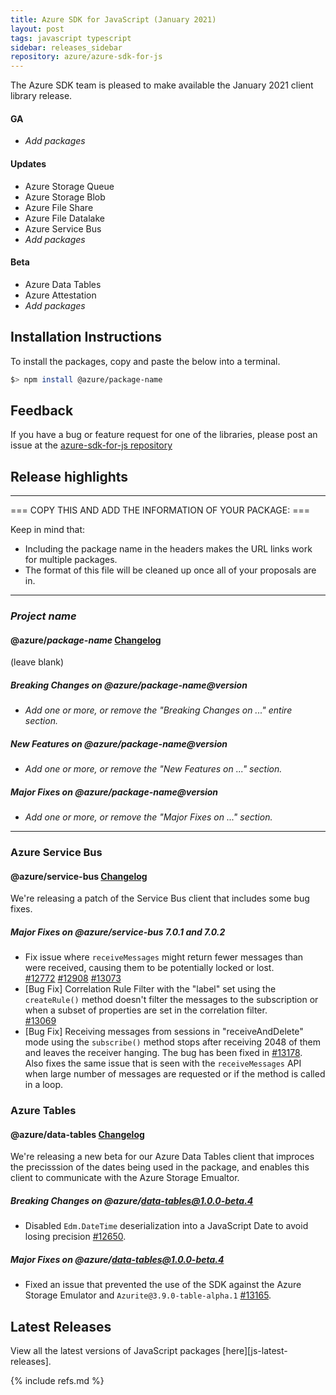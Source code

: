 ```yaml
---
title: Azure SDK for JavaScript (January 2021)
layout: post
tags: javascript typescript
sidebar: releases_sidebar
repository: azure/azure-sdk-for-js
---
```


The Azure SDK team is pleased to make available the January 2021 client library release.

#### GA

- _Add packages_

#### Updates

- Azure Storage Queue
- Azure Storage Blob
- Azure File Share
- Azure File Datalake
- Azure Service Bus
- _Add packages_

#### Beta

- Azure Data Tables
- Azure Attestation
- _Add packages_

## Installation Instructions

To install the packages, copy and paste the below into a terminal.

```bash
$> npm install @azure/package-name
```

## Feedback

If you have a bug or feature request for one of the libraries, please post an issue at the [azure-sdk-for-js repository](https://github.com/azure/azure-sdk-for-js/issues)

## Release highlights

---

=== COPY THIS AND ADD THE INFORMATION OF YOUR PACKAGE: ===

Keep in mind that:

- Including the package name in the headers makes the URL links work for multiple packages.
- The format of this file will be cleaned up once all of your proposals are in.

---

### _Project name_ 

#### @azure/_package-name_ [Changelog](https://github.com/Azure/azure-sdk-for-js/blob/master/sdk/<service-folder>/<package-folder>/CHANGELOG.md)

(leave blank)

##### Breaking Changes on @azure/_package-name_@_version_

- _Add one or more, or remove the "Breaking Changes on ..." entire section._

##### New Features on @azure/_package-name_@_version_

- _Add one or more, or remove the "New Features on ..." section._

##### Major Fixes on @azure/_package-name_@_version_

- _Add one or more, or remove the "Major Fixes on ..." section._

---

### Azure Service Bus

#### @azure/service-bus [Changelog](https://github.com/Azure/azure-sdk-for-js/blob/master/sdk/servicebus/service-bus/CHANGELOG.md)

We're releasing a patch of the Service Bus client that includes some bug fixes.

##### Major Fixes on @azure/service-bus 7.0.1 and 7.0.2

- Fix issue where `receiveMessages` might return fewer messages than were received, causing them to be potentially locked or lost.  
  [#12772](https://github.com/Azure/azure-sdk-for-js/pull/12772) [#12908](https://github.com/Azure/azure-sdk-for-js/pull/12908) [#13073](https://github.com/Azure/azure-sdk-for-js/pull/13073)
- [Bug Fix] Correlation Rule Filter with the "label" set using the `createRule()` method doesn't filter the messages to the subscription or when a subset of properties are set in the correlation filter.  
  [#13069](https://github.com/Azure/azure-sdk-for-js/pull/13069)
- [Bug Fix] Receiving messages from sessions in "receiveAndDelete" mode using the `subscribe()` method stops after receiving 2048 of them and leaves the receiver hanging. The bug has been fixed in [#13178](https://github.com/Azure/azure-sdk-for-js/pull/13178).  
 Also fixes the same issue that is seen with the `receiveMessages` API when large number of messages are requested or if the method is called in a loop.

### Azure Tables 

#### @azure/data-tables [Changelog](https://github.com/Azure/azure-sdk-for-js/blob/master/sdk/tables/data-tables/CHANGELOG.md)

We're releasing a new beta for our Azure Data Tables client that improces the precisssion of the dates being used in the package, and enables this client to communicate with the Azure Storage Emualtor.

##### Breaking Changes on @azure/data-tables@1.0.0-beta.4

- Disabled `Edm.DateTime` deserialization into a JavaScript Date to avoid losing precision [#12650](https://github.com/Azure/azure-sdk-for-js/pull/12650).

##### Major Fixes on @azure/data-tables@1.0.0-beta.4

- Fixed an issue that prevented the use of the SDK against the Azure Storage Emulator and `Azurite@3.9.0-table-alpha.1`
 [#13165](https://github.com/Azure/azure-sdk-for-js/pull/13165).

## Latest Releases

View all the latest versions of JavaScript packages [here][js-latest-releases].

{% include refs.md %}
